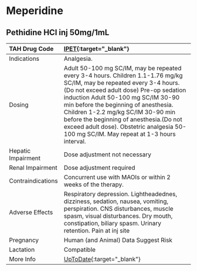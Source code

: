# Meperidine

## Pethidine HCl inj 50mg/1mL

| TAH Drug Code      | [IPET](https://www.tahsda.org.tw/drugs/hissearch.php?drug_code=IPET){:target="_blank"}                                                                                                                                                                                                                                                                                                                                     |
|:-------------------|:---------------------------------------------------------------------------------------------------------------------------------------------------------------------------------------------------------------------------------------------------------------------------------------------------------------------------------------------------------------------------------------------------------------------------|
| Indications        | Analgesia.                                                                                                                                                                                                                                                                                                                                                                                                                 |
| Dosing             | Adult 50-100 mg SC/IM, may be repeated every 3-4 hours. Children 1.1-1.76 mg/kg SC/IM, may be repeated every 3-4 hours.(Do not exceed adult dose) Pre-op sedation induction Adult 50-100 mg SC/IM 30-90 min before the beginning of anesthesia. Children 1-2.2 mg/kg SC/IM 30-90 min before the beginning of anesthesia.(Do not exceed adult dose). Obstetric analgesia 50-100 mg SC/IM. May repeat at 1-3 hours interval. |
| Hepatic Impairment | Dose adjustment not necessary                                                                                                                                                                                                                                                                                                                                                                                              |
| Renal Impairment   | Dose adjustment required                                                                                                                                                                                                                                                                                                                                                                                                   |
| Contraindications  | Concurrent use with MAOIs or within 2 weeks of the therapy.                                                                                                                                                                                                                                                                                                                                                                |
| Adverse Effects    | Respiratory depression. Lightheadednes, dizziness, sedation, nausea, vomiting, perspiration. CNS disturbances, muscle spasm, visual disturbances. Dry mouth, constipation, biliary spasm. Urinary retention. Pain at inj site                                                                                                                                                                                              |
| Pregnancy          | Human (and Animal) Data Suggest Risk                                                                                                                                                                                                                                                                                                                                                                                       |
| Lactation          | Compatible                                                                                                                                                                                                                                                                                                                                                                                                                 |
| More Info          | [UpToDate](https://www.uptodate.com/contents/meperidine-pethidine-drug-information){:target="_blank"}                                                                                                                                                                                                                                                                                                                      |

